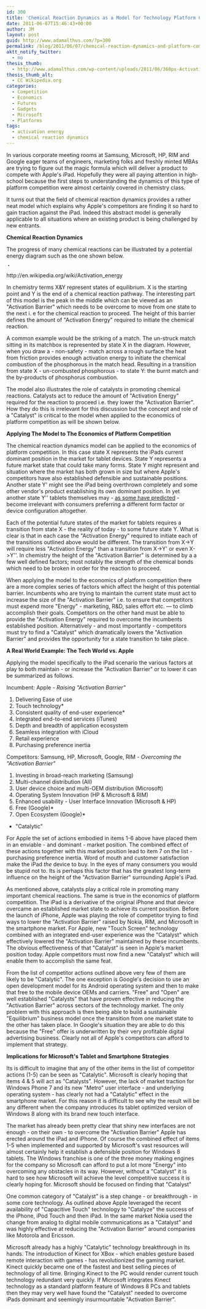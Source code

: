```yaml
---
id: 300
title: 'Chemical Reaction Dynamics as a Model for Technology Platform Competition'
date: 2011-06-07T15:46:43+00:00
author: JM
layout: post
guid: http://www.adamalthus.com/?p=300
permalink: /blog/2011/06/07/chemical-reaction-dynamics-and-platform-competition/
aktt_notify_twitter:
  - no
thesis_thumb:
  - http://www.adamalthus.com/wp-content/uploads/2011/06/360px-Activation_energy.png
thesis_thumb_alt:
  - CC Wikipedia.org
categories:
  - Competition
  - Economics
  - Futures
  - Gadgets
  - Microsoft
  - Platforms
tags:
  - activation energy
  - chemical reaction dynamics
---
```

In various corporate meeting rooms at Samsung, Microsoft, HP, RIM and Google eager teams of engineers, marketing folks and freshly minted MBAs are trying to figure out the magic formula which will deliver a product to compete with Apple's iPad. Hopefully they were all paying attention in high-school because the first steps to understanding the dynamics of this type of platform competition were almost certainly covered in chemistry class.<!--more-->

It turns out that the field of chemical reaction dynamics provides a rather neat model which explains why Apple's competitors are finding it so hard to gain traction against the iPad. Indeed this abstract model is generally applicable to all situations where an existing product is being challenged by new entrants.

**Chemical Reaction Dynamics**

The progress of many chemical reactions can be illustrated by a potential energy diagram such as the one shown below.

<div id="attachment_302" style="width: 370px" class="wp-caption alignleft">
  <a href="http://i1.wp.com/www.adamalthus.com/wp-content/uploads/2011/06/360px-Activation_energy.png"><img class="size-full wp-image-302" style="margin-top: 2px; margin-bottom: 2px; margin-left: 5px; margin-right: 5px; border: 1px solid black;" title="Chemical Reaction Dynamics" src="http://i1.wp.com/www.adamalthus.com/wp-content/uploads/2011/06/360px-Activation_energy.png?fit=360%2C288" alt="" srcset="http://i1.wp.com/www.adamalthus.com/wp-content/uploads/2011/06/360px-Activation_energy.png?resize=300%2C240 300w, http://i1.wp.com/www.adamalthus.com/wp-content/uploads/2011/06/360px-Activation_energy.png?w=360 360w" sizes="(max-width: 360px) 100vw, 360px" data-recalc-dims="1" /></a>

  <p class="wp-caption-text">
    http://en.wikipedia.org/wiki/Activation_energy
  </p>
</div>

In chemistry terms X&Y represent states of equilibrium. X is the starting point and Y is the end of a chemical reaction pathway. The interesting part of this model is the peak in the middle which can be viewed as an "Activation Barrier" which needs to be overcome to move from one state to the next i. e for the chemical reaction to proceed. The height of this barrier defines the amount of "Activation Energy" required to initiate the chemical reaction.

A common example would be the striking of a match. The un-struck match sitting in its matchbox is represented by state X in the diagram. However, when you draw a - non-safety - match across a rough surface the heat from friction provides enough activation energy to initiate the chemical combustion of the phosphorous in the match head. Resulting in a transition from state X - un-combusted phosphorous - to state Y: the burnt match and the by-products of phosphorus combustion.

The model also illustrates the role of catalysts in promoting chemical reactions. Catalysts act to reduce the amount of "Activation Energy" required for the reaction to proceed i.e. they lower the "Activation Barrier". How they do this is irrelevant for this discussion but the concept and role of a "Catalyst" is critical to the model when applied to the economics of platform competition as will be shown below.

**Applying The Model to The Economics of Platform Competition**

The chemical reaction dynamics model can be applied to the economics of platform competition. In this case state X represents the iPads current dominant position in the market for tablet devices. State Y represents a future market state that could take many forms. State Y might represent and situation where the market has both grown in size but where Apple's competitors have also established defensible and sustainable positions. Another state Y' might see the iPad being overthrown completely and some other vendor's product establishing its own dominant position. In yet another state Y'' tablets themselves may - <a href="http://www.techmeme.com/110330/p4#a110330p4" target="_blank">as some have predicted</a> - become irrelevant with consumers preferring a different form factor or device configuration altogether.

Each of the potential future states of the market for tablets requires a transition from state X - the reality of today - to some future state Y. What is clear is that in each case the "Activation Energy" required to initiate each of the transitions outlined above would be different. The transition from X->Y will require less "Activation Energy" than a transition from X->Y' or even X->Y''. In chemistry the height of the "Activation Barrier" is determined by a a few well defined factors; most notably the strength of the chemical bonds which need to be broken in order for the reaction to proceed.

When applying the model to the economics of platform competition there are a more complex series of factors which affect the height of this potential barrier. Incumbents who are trying to maintain the current state must act to increase the size of the "Activation Barrier" i.e. to ensure that competitors must expend more "Energy" - marketing, R&D, sales effort etc. &mdash; to climb accomplish their goals. Competitors on the other hand must be able to provide the "Activation Energy" required to overcome the incumbents established position. Alternatively - and most importantly - competitors must try to find a "Catalyst" which dramatically lowers the "Activation Barrier" and provides the opportunity for a state transition to take place.

**A Real World Example: The Tech World vs. Apple**

Applying the model specifically to the iPad scenario the various factors at play to both maintain - or increase the "Activation Barrier" or to lower it can be summarized as follows.

Incumbent: Apple - _Raising "Activation Barrier"_

  1. Delivering Ease of use
  2. Touch technology*
  3. Consistent quality of end-user experience*
  4. Integrated end-to-end services (iTunes)
  5. Depth and breadth of application ecosystem
  6. Seamless integration with iCloud
  7. Retail experience
  8. Purchasing preference inertia

Competitors: Samsung, HP, Microsoft, Google, RIM - _Overcoming the "Activation Barrier"_

  1. Investing in broad-reach marketing (Samsung)
  2. Multi-channel distribution (All)
  3. User device choice and multi-OEM distribution (Microsoft)
  4. Operating System Innovation (HP & Microsoft & RIM)
  5. Enhanced usability - User Interface Innovation (Microsoft & HP)
  6. Free (Google)*
  7. Open Ecosystem (Google)*

* "Catalytic"

For Apple the set of actions embodied in items 1-6 above have placed them in an enviable - and dominant - market position. The combined effect of these actions together with this market position lead to item 7 on the list - purchasing preference inertia. Word of mouth and customer satisfaction make the iPad _the_ device to buy. In the eyes of many consumers you would be stupid not to. Its is perhaps this factor that has the greatest long-term influence on the height of the "Activation Barrier" surrounding Apple's iPad.

As mentioned above, catalysts play a critical role in promoting many important chemical reactions. The same is true in the economics of platform competition. The iPad is a derivative of the original iPhone and that device overcame an established market state to achieve its current position. Before the launch of iPhone, Apple was playing the role of competitor trying to find ways to lower the "Activation Barrier" raised by Nokia, RIM, and Microsoft in the smartphone market. For Apple, new "Touch Screen" technology combined with an integrated end-user experience was the "Catalyst" which effectively lowered the "Activation Barrier" maintained by these incumbents. The obvious effectiveness of that "Catalyst" is seen in Apple's market position today. Apple competitors must now find a new "Catalyst" which will enable them to accomplish the same feat.

From the list of competitor actions outlined above very few of them are likely to be "Catalytic". The one exception is Google's decision to use an open development model for its Android operating system and then to make that free to the mobile device OEMs and carriers. "Free" and "Open" are well established "Catalysts" that have proven effective in reducing the "Activation Barrier" across sectors of the technology market. The only problem with this approach is then being able to build a sustainable "Equilibrium" business model once the transition from one market state to the other has taken place. In Google's situation they are able to do this because the "Free" offer is underwritten by their very profitable digital advertising business. Clearly not all of Apple's competitors can afford to implement that strategy.

**Implications for Microsoft's Tablet and Smartphone Strategies**

Its is difficult to imagine that any of the other items in the list of competitor actions (1-5) can be seen as "Catalytic". Microsoft is clearly hoping that items 4 & 5 will act as "Catalysts". However, the lack of market traction for Windows Phone 7 and its new "Metro" user interface - and underlying operating system - has clearly not had a "Catalytic" effect in the smartphone market. For this reason it is difficult to see why the result will be any different when the company introduces its tablet optimized version of Windows 8 along with its brand new touch interface.

The market has already been pretty clear that shiny new interfaces are not enough - on their own - to overcome the "Activation Barrier" Apple has erected around the iPad and iPhone. Of course the combined effect of items 1-5 when implemented and supported by Microsoft's vast resources will almost certainly help it establish a defensible position for Windows 8 tablets. The Windows franchise is one of the three money making engines for the company so Microsoft can afford to put a lot more "Energy" into overcoming any obstacles in its way. However, without a "Catalyst" it is hard to see how Microsoft will achieve the level competitive success it is clearly hoping for. Microsoft should be focused on finding that "Catalyst"

One common category of "Catalyst" is a step change - or breakthrough - in some core technology. As outlined above Apple leveraged the recent availability of "Capacitive Touch" technology to "Catalyze" the success of the iPhone, iPod Touch and then iPad. In the same market Nokia used the change from analog to digital mobile communications as a "Catalyst" and was highly effective at reducing the "Activation Barrier" around companies like Motorola and Ericsson.

Microsoft already has a highly "Catalytic" technology breakthrough in its hands. The introduction of Kinect for XBox - which enables gesture based remote interaction with games - has revolutionized the gaming market. Kinect quickly became one of the fastest and best selling pieces of technology of all time. Bringing Kinect to the PC would render current touch technology redundant very quickly. If Microsoft integrates Kinect technology as a standard platform feature of Windows 8 PCs and tablets then they may very well have found the "Catalyst" needed to overcome iPads dominant and seemingly insurmountable "Activation Barrier".
